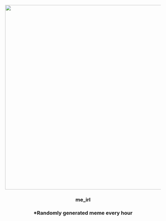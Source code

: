 <p align="center">
        <img src="https://i.redd.it/14opa4q717w81.jpg" width="600" height="600">
        </p>
        <h3 align="center">me_irl</h3>
        <h3 align="center">*Randomly generated meme every hour</h3>
    